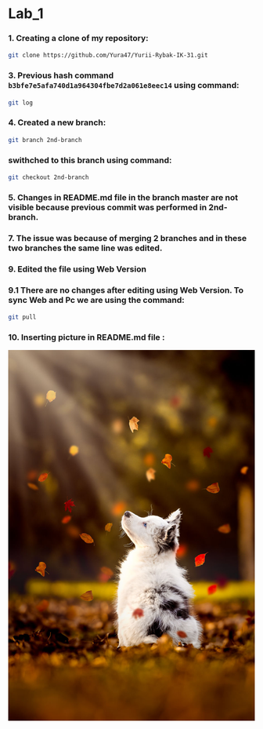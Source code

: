 # Lab_1
### 1. Creating a clone of my repository:
```sh
git clone https://github.com/Yura47/Yurii-Rybak-IK-31.git
``` 
### 3. Previous hash command  `b3bfe7e5afa740d1a964304fbe7d2a061e8eec14` using command:
```sh
git log
``` 
### 4. Created a new branch:
```sh
git branch 2nd-branch
``` 
### swithched to this branch using command:
```sh
git checkout 2nd-branch
``` 
### 5. Changes in README.md file in the branch master are not visible because previous commit was performed in 2nd-branch.

### 7. The issue was because of merging 2 branches and in these two branches the same line was edited.

### 9. Edited the file using Web Version 
### 9.1 There are no changes after editing using Web Version. To sync Web and Pc we are using the command:
```sh
git pull
```
### 10. Inserting picture in README.md file :
![alt text](https://github.com/Yura47/Yurii-Rybak-IK-31/blob/master/Lab_1/Picture.jpg "Adding a Picture")
